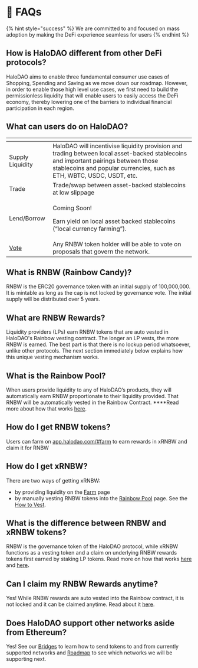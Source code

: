 # 🤔 FAQs

{% hint style="success" %}
We are committed to and focused on mass adoption by making the DeFi experience seamless for users
{% endhint %}

## How is HaloDAO different from other DeFi protocols?

HaloDAO aims to enable three fundamental consumer use cases of Shopping, Spending and Saving as we move down our roadmap. However, in order to enable those high level use cases, we first need to build the permissionless liquidity that will enable users to easily access the DeFi economy, thereby lowering one of the barriers to individual financial participation in each region. 

## What can users do on HaloDAO?

<table>
  <thead>
    <tr>
      <th style="text-align:left"></th>
      <th style="text-align:left"></th>
    </tr>
  </thead>
  <tbody>
    <tr>
      <td style="text-align:left">Supply Liquidity</td>
      <td style="text-align:left">HaloDAO will incentivise liquidity provision and trading between local
        asset-backed stablecoins and important pairings between those stablecoins
        and popular currencies, such as ETH, WBTC, USDC, USDT, etc.</td>
    </tr>
    <tr>
      <td style="text-align:left">Trade</td>
      <td style="text-align:left">Trade/swap between asset-backed stablecoins at low slippage</td>
    </tr>
    <tr>
      <td style="text-align:left">Lend/Borrow</td>
      <td style="text-align:left">
        <p>Coming Soon!</p>
        <p>Earn yield on local asset backed stablecoins (&#x201C;local currency farming&#x201D;).</p>
      </td>
    </tr>
    <tr>
      <td style="text-align:left"><a href="get-started/how-to-vote.md">Vote</a>
      </td>
      <td style="text-align:left">Any RNBW token holder will be able to vote on proposals that govern the
        network.</td>
    </tr>
  </tbody>
</table>

## What is RNBW \(Rainbow Candy\)?

RNBW is the ERC20 governance token with an initial supply of 100,000,000. It is mintable as long as the cap is not locked by governance vote. The initial supply will be distributed over 5 years.

## What are RNBW Rewards?

Liquidity providers \(LPs\) earn RNBW tokens that are auto vested in HaloDAO's Rainbow vesting contract. The longer an LP vests, the more RNBW is earned. The best part is that there is no lockup period whatsoever, unlike other protocols. The next section immediately below explains how this unique vesting mechanism works.

## What is the Rainbow Pool?

When users provide liquidity to any of HaloDAO’s products, they will automatically earn RNBW proportionate to their liquidity provided. That RNBW will be automatically vested in the Rainbow Contract. ****Read more about how that works [here](products/rainbow-pool/how-vesting-works.md).

## **How do I get RNBW tokens**?

Users can farm on [app.halodao.com/\#farm](http://app.halodao.com/#farm) to earn rewards in xRNBW and claim it for RNBW

## **How do I get xRNBW**?

There are two ways of getting xRNBW:

* by providing liquidity on the [Farm](https://app.halodao.com/#/farm) page 
* by manually vesting RNBW tokens into the [Rainbow Pool](https://app.halodao.com/#/vesting) page. See the [How to Vest](get-started/how-to-earn/how-to-vest-dessert-pool/).

## **What is the difference between RNBW and xRNBW tokens?**

RNBW is the governance token of the HaloDAO protocol, while xRNBW functions as a vesting token and a claim on underlying RNBW rewards tokens first earned by staking LP tokens. Read more on how that works [here](get-started/how-to-earn/how-to-farm.md) and [here](products/rainbow-pool/how-vesting-works.md)**.**

## Can I claim my RNBW Rewards anytime?

Yes! While RNBW rewards are auto vested into the Rainbow contract, it is not locked and it can be claimed anytime. Read about it [here](get-started/how-to-earn/how-to-vest-dessert-pool/how-to-claim-harvest.md).

## Does HaloDAO support other networks aside from Ethereum?

Yes! See our [Bridges](https://docs.halodao.com/products/bridges) to learn how to send tokens to and from currently supported networks and [Roadmap](https://docs.halodao.com/roadmap/overview) to see which networks we will be supporting next. 

## 





